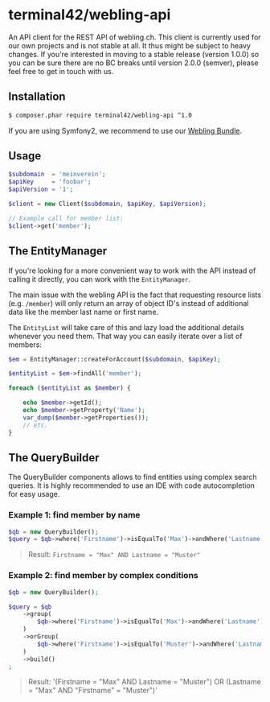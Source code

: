 # terminal42/webling-api

An API client for the REST API of webling.ch.
This client is currently used for our own projects and is not stable at all.
It thus might be subject to heavy changes.
If you're interested in moving to a stable release (version 1.0.0) so you can be
sure there are no BC breaks until version 2.0.0 (semver), please feel free to
get in touch with us.


## Installation

```bash
$ composer.phar require terminal42/webling-api ^1.0
```

If you are using Symfony2, we recommend to use our [Webling Bundle](https://github.com/terminal42/webling-bundle).


## Usage

```php
$subdomain  = 'meinverein';
$apiKey     = 'foobar';
$apiVersion = '1';

$client = new Client($subdomain, $apiKey, $apiVersion);

// Example call for member list:
$client->get('member');
```


## The EntityManager

If you're looking for a more convenient way to work with the API instead of
calling it directly, you can work with the `EntityManager`.

The main issue with the webling API is the fact that requesting resource lists
(e.g. `/member`) will only return an array of object ID's instead of
additional data like the member last name or first name.

The `EntityList` will take care of this and lazy load the additional details
whenever you need them. That way you can easily iterate over a list of members:

```php
$em = EntityManager::createForAccount($subdomain, $apiKey);

$entityList = $em->findAll('member');

foreach ($entityList as $member) {

    echo $member->getId();
    echo $member->getProperty('Name');
    var_dump($member->getProperties());
    // etc.
}
```


## The QueryBuilder

The QueryBuilder components allows to find entities using complex search queries.
It is highly recommended to use an IDE with code autocompletion for easy usage.


### Example 1: find member by name ###

```php
$qb = new QueryBuilder();
$query = $qb->where('Firstname')->isEqualTo('Max')->andWhere('Lastname')->isEqualTo('Muster')->build();
```

> Result: `Firstname = "Max" AND Lastname = "Muster"`


### Example 2: find member by complex conditions

```php
$qb = new QueryBuilder();

$query = $qb
    ->group(
        $qb->where('Firstname')->isEqualTo('Max')->andWhere('Lastname')->isEqualTo('Muster')
    )
    ->orGroup(
        $qb->where('Firstname')->isEqualTo('Muster')->andWhere('Lastname')->isEqualTo('Max')
    )
    ->build()
;
```

> Result: '(Firstname = "Max" AND Lastname = "Muster") OR (Lastname = "Max" AND "Firstname" = "Muster")'
